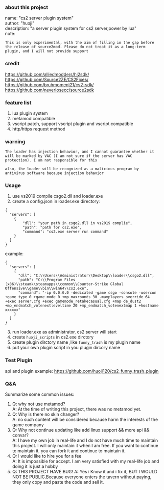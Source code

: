 ### about this project
name: "cs2 server plugin system"  
author: "huoji"  
description: "a server plugin system for cs2 server,power by lua"  
note:  
```
This is only experimental, with the aim of filling in the gap before the release of source2mod. Please do not treat it as a long-term plugin, and I will not provide support 
```

### credit  
https://github.com/alliedmodders/hl2sdk/  
https://github.com/Source2ZE/CS2Fixes/  
https://github.com/bruhmoment21/cs2-sdk/  
https://github.com/neverlosecc/source2sdk  

### feature list 
1. lua plugin system 
2. metamod compatible 
3. vscript patch, support vscript plugin and vscript compatible 
4. http/https request method 

### warning
```
The loader has injection behavior, and I cannot guarantee whether it will be marked by VAC (I am not sure if the server has VAC protection). I am not responsible for this

also, the loader will be recognized as a malicious program by antivirus software because injection behavior
```

### Usage 
1. use vs2019 compile csgo2.dll and loader.exe 
2. create a config.json in loader.exe directory: 
```
{
  "servers": [
    {
        "dll": "your path in csgo2.dll in vs2019 complie",
        "path": "path for cs2.exe",
        "command": "cs2.exe server run command"
    }
  ]
}
```
example:  
```
{
  "servers": [
    {
      "dll": "C:\\Users\\Administrator\\Desktop\\loader\\csgo2.dll",
      "path": "C:\\Program Files (x86)\\steam\\steamapps\\common\\Counter-Strike Global Offensive\\game\\bin\\win64\\cs2.exe",
      "command": "-ip 0.0.0.0 -dedicated -game csgo -console -usercon +game_type 0 +game_mode 0 +mp_maxrounds 30 -maxplayers_override 64 +exec server.cfg +exec gamemode_retakecasual.cfg +map de_dust2 +mp_endmatch_votenextleveltime 20 +mp_endmatch_votenextmap 1 +hostname xxxxxx"
    }
  ]
}

```
3. run loader.exe as administrator, cs2 server will start
4. create `huoji_scripts` in cs2.exe dirctory
5. create plugin dirctory name ,like `funny_trash` is my plugin name
6. put your own plugin script in you plugin dircory name 
### Test Plugin  
api and plugin example: 
https://github.com/huoji120/cs2_funny_trash_plugin  

### Q&A
Summarize some common issues:  
1. Q: why not use metamod?   
   A: At the time of writing this project, there was no metamod yet.   
2. Q: Why is there no skin changer?   
   A: no such content will be considered because harm the interests of the game company  
3. Q: Why not continue updating like add linux support && more api && convar?  
   A: I have my own job in real-life and I do not have much time to maintain this project. I will only maintain it when I am free. If you want to continue to maintain it, you can fork it and continue to maintain it.  
4. Q: I would like to hire you for a fee  
   A: It is impossible for accept. I am very satisfied with my real-life job and doing it is just a hobby
5. Q: THIS PROJECT HAVE BUG!
   A: Yes i Know it and i fix it, BUT I WOULD NOT BE PUBLIC.Because everyone enters the tavern without paying, they only copy and paste the code and sell it.
